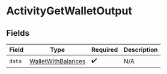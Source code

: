 # ActivityGetWalletOutput


## Fields

| Field                                                           | Type                                                            | Required                                                        | Description                                                     |
| --------------------------------------------------------------- | --------------------------------------------------------------- | --------------------------------------------------------------- | --------------------------------------------------------------- |
| `data`                                                          | [WalletWithBalances](../../models/shared/WalletWithBalances.md) | :heavy_check_mark:                                              | N/A                                                             |